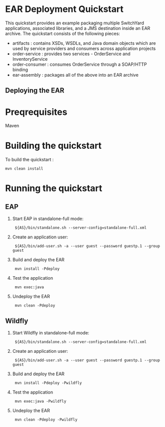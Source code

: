 # EAR Deployment Quickstart

This quickstart provides an example packaging multiple SwitchYard applications, associated libraries, and a JMS destination inside an EAR archive.  The quickstart consists of the following pieces:

* artifacts : contains XSDs, WSDLs, and Java domain objects which are used by service providers and consumers across application projects
* order-service : provides two services - OrderService and InventoryService
* order-consumer : consumes OrderService through a SOAP/HTTP binding
* ear-assembly : packages all of the above into an EAR archive


## Deploying the EAR

Preqrequisites 
==============
Maven



Building the quickstart
======================

To build the quickstart :

```
mvn clean install
```


Running the quickstart
======================


EAP
----------
1. Start EAP in standalone-full mode:

        ${AS}/bin/standalone.sh --server-config=standalone-full.xml

2. Create an application user:

        ${AS}/bin/add-user.sh -a --user guest --password guestp.1 --group guest
 
3. Build and deploy the EAR

        mvn install -Pdeploy

4. Test the application

        mvn exec:java

5. Undeploy the EAR

        mvn clean -Pdeploy


Wildfly
----------
1. Start Wildfly in standalone-full mode:

        ${AS}/bin/standalone.sh --server-config=standalone-full.xml

2. Create an application user:

        ${AS}/bin/add-user.sh -a --user guest --password guestp.1 --group guest

3. Build and deploy the EAR

        mvn install -Pdeploy -Pwildfly

4. Test the application

        mvn exec:java -Pwildfly

5. Undeploy the EAR

        mvn clean -Pdeploy -Pwildfly

